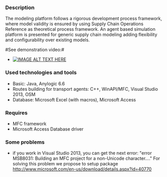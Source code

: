 ### Description ###
The modeling platform follows a rigorous development process framework, where model validity is ensured by using Supply Chain Operations Reference as theoretical
process framework. An agent based simulation platform is presented for generic supply chain modeling adding flexibility and configurability over existing models.

#See demonstration video:#
* [![IMAGE ALT TEXT HERE](http://img.youtube.com/vi/ZyzYDhluSdE/0.jpg)](http://www.youtube.com/watch?v=ZyzYDhluSdE)

### Used technologies and tools ###
* Basic:  Java, Anylogic 6.6
* Routes building for transport agents: C++, WinAPI/MFC, Visual Studio 2013, OSM
* Database: Microsoft Excel (with macros), Microsoft Access

### Requires ###
* MFC framework
* Microsoft Access Database driver

### Some problems ###
- if you work in Visual Studio 2013, you can get the next error: "error MSB8031: Building an MFC project for a non-Unicode character...."
  For solving this problem we propose to setup package http://www.microsoft.com/en-us/download/details.aspx?id=40770